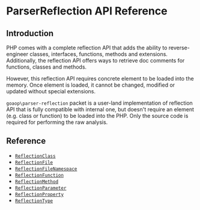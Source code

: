 ParserReflection API Reference
==============

Introduction
--------
PHP comes with a complete reflection API that adds the ability to reverse-engineer classes, interfaces, functions, methods and extensions. Additionally, the reflection API offers ways to retrieve doc comments for functions, classes and methods.

However, this reflection API requires concrete element to be loaded into the memory. Once element is loaded, it cannot be changed, modified or updated without special extensions.

`goaop\parser-reflection` packet is a user-land implementation of reflection API that is fully compatible with internal one, but doesn't require an element (e.g. class or function) to be loaded into the PHP. Only the source code is required for performing the raw analysis.

Reference
---------

- [`ReflectionClass`](reflection_class.md)
- [`ReflectionFile`](reflection_file.md)
- [`ReflectionFileNamespace`](reflection_file_namespace.md)
- [`ReflectionFunction`](reflection_function.md)
- [`ReflectionMethod`](reflection_method.md)
- [`ReflectionParameter`](reflection_parameter.md)
- [`ReflectionProperty`](reflection_property.md)
- [`ReflectionType`](reflection_type.md)
